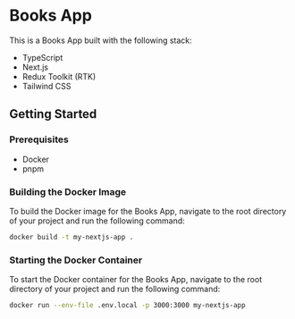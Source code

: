 # Books App

This is a Books App built with the following stack:

- TypeScript
- Next.js
- Redux Toolkit (RTK)
- Tailwind CSS

## Getting Started

### Prerequisites

- Docker
- pnpm

### Building the Docker Image

To build the Docker image for the Books App, navigate to the root directory of your project and run the following command:

```sh
docker build -t my-nextjs-app .
```

### Starting the Docker Container

To start the Docker container for the Books App, navigate to the root directory of your project and run the following command:

```sh
docker run --env-file .env.local -p 3000:3000 my-nextjs-app
```

